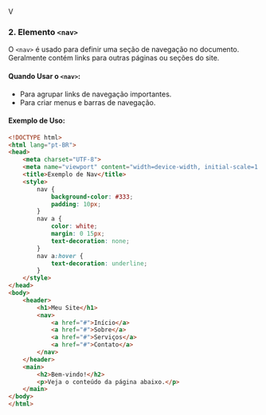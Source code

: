 V
### 2. **Elemento `<nav>`**

O `<nav>` é usado para definir uma seção de navegação no documento. Geralmente contém links para outras páginas ou seções do site.

#### **Quando Usar o `<nav>`**:
- Para agrupar links de navegação importantes.
- Para criar menus e barras de navegação.

#### **Exemplo de Uso**:
```html
<!DOCTYPE html>
<html lang="pt-BR">
<head>
    <meta charset="UTF-8">
    <meta name="viewport" content="width=device-width, initial-scale=1.0">
    <title>Exemplo de Nav</title>
    <style>
        nav {
            background-color: #333;
            padding: 10px;
        }
        nav a {
            color: white;
            margin: 0 15px;
            text-decoration: none;
        }
        nav a:hover {
            text-decoration: underline;
        }
    </style>
</head>
<body>
    <header>
        <h1>Meu Site</h1>
        <nav>
            <a href="#">Início</a>
            <a href="#">Sobre</a>
            <a href="#">Serviços</a>
            <a href="#">Contato</a>
        </nav>
    </header>
    <main>
        <h2>Bem-vindo!</h2>
        <p>Veja o conteúdo da página abaixo.</p>
    </main>
</body>
</html>
```
